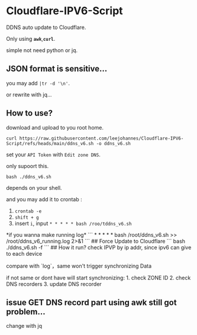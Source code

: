 # Cloudflare-IPV6-Script
DDNS auto update to Cloudflare.</p>
Only using **`awk`**,**`curl`**.</p>
simple not need python or jq.</p>

## JSON format is sensitive...
you may add `|tr -d '\n'`.</p>
or rewrite with jq...</p>
## How to use?
download and upload to you root home.</p>
```
curl https://raw.githubusercontent.com/leejohannes/Cloudflare-IPV6-Script/refs/heads/main/ddns_v6.sh -o ddns_v6.sh
```
set your `API Token` with `Edit zone DNS`.</p>
only supoort this.</p>
```
bash ./ddns_v6.sh
```
depends on your shell.</p>
and you may add it to crontab :
1. `crontab -e`
2. `shift + g`
3. insert `i`, input `* * * * * bash /roo/tddns_v6.sh`
</p>*if you wanna make running log*
```
* * * * * bash /root/ddns_v6.sh >> /root/ddns_v6_running.log 2>&1
```
## Force Update to Cloudflare
```
bash ./ddns_v6.sh -f
```
## How it run?
check IPVP by ip addr, since ipv6 can give to each device</p>
compare with `log`，same won't trigger synchronizing Data</p>
if not same or dont have will start synchronizing:
1. check ZONE ID
2. check DNS recorders
3. update DNS recorder

## issue GET DNS record part using awk still got problem... 
change with jq

